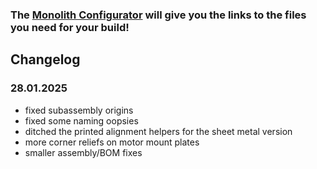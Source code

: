### The [Monolith Configurator](https://docs.google.com/spreadsheets/d/14mWAb1CxOuovr1oKOu4pIA4AFW-SMeCLfFVxeun0VMA/edit?usp=sharing) will give you the links to the files you need for your build!

## Changelog

### 28.01.2025

- fixed subassembly origins
- fixed some naming oopsies
- ditched the printed alignment helpers for the sheet metal version
- more corner reliefs on motor mount plates
- smaller assembly/BOM fixes
